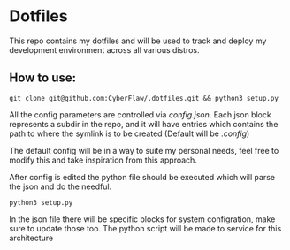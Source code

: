 # Dotfiles

This repo contains my dotfiles and will be used to track and deploy my development environment across all various distros.

## How to use:

```
git clone git@github.com:CyberFlaw/.dotfiles.git && python3 setup.py
```

All the config parameters are controlled via *config.json*. Each json block represents a subdir in the repo, and it will have entries which contains the path to where the symlink is to be created (Default will be *.config*)

The default config will be in a way to suite my personal needs, feel free to modify this and take inspiration from this approach. 

After config is edited the python file should be executed which will parse the json and do the needful. 

```
python3 setup.py
```

In the json file there will be specific blocks for system configration, make sure to update those too. The python script will be made to service for this architecture
